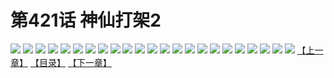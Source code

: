 # 第421话 神仙打架2
![](https://s2.baozimh.com/scomic/sanyanxiaotianlu-samanhua/0/421-qcpm/1.jpg)
![](https://s2.baozimh.com/scomic/sanyanxiaotianlu-samanhua/0/421-qcpm/2.jpg)
![](https://s2.baozimh.com/scomic/sanyanxiaotianlu-samanhua/0/421-qcpm/3.jpg)
![](https://s2.baozimh.com/scomic/sanyanxiaotianlu-samanhua/0/421-qcpm/4.jpg)
![](https://s2.baozimh.com/scomic/sanyanxiaotianlu-samanhua/0/421-qcpm/5.jpg)
![](https://s2.baozimh.com/scomic/sanyanxiaotianlu-samanhua/0/421-qcpm/6.jpg)
![](https://s2.baozimh.com/scomic/sanyanxiaotianlu-samanhua/0/421-qcpm/7.jpg)
![](https://s2.baozimh.com/scomic/sanyanxiaotianlu-samanhua/0/421-qcpm/8.jpg)
![](https://s2.baozimh.com/scomic/sanyanxiaotianlu-samanhua/0/421-qcpm/9.jpg)
![](https://s2.baozimh.com/scomic/sanyanxiaotianlu-samanhua/0/421-qcpm/10.jpg)
![](https://s2.baozimh.com/scomic/sanyanxiaotianlu-samanhua/0/421-qcpm/11.jpg)
![](https://s2.baozimh.com/scomic/sanyanxiaotianlu-samanhua/0/421-qcpm/12.jpg)
![](https://s2.baozimh.com/scomic/sanyanxiaotianlu-samanhua/0/421-qcpm/13.jpg)
![](https://s2.baozimh.com/scomic/sanyanxiaotianlu-samanhua/0/421-qcpm/14.jpg)
![](https://s2.baozimh.com/scomic/sanyanxiaotianlu-samanhua/0/421-qcpm/15.jpg)
![](https://s2.baozimh.com/scomic/sanyanxiaotianlu-samanhua/0/421-qcpm/16.jpg)
![](https://s2.baozimh.com/scomic/sanyanxiaotianlu-samanhua/0/421-qcpm/17.jpg)
![](https://s2.baozimh.com/scomic/sanyanxiaotianlu-samanhua/0/421-qcpm/18.jpg)
![](https://s2.baozimh.com/scomic/sanyanxiaotianlu-samanhua/0/421-qcpm/19.jpg)
![](https://s2.baozimh.com/scomic/sanyanxiaotianlu-samanhua/0/421-qcpm/20.jpg)
![](https://s2.baozimh.com/scomic/sanyanxiaotianlu-samanhua/0/421-qcpm/21.jpg)
![](https://s2.baozimh.com/scomic/sanyanxiaotianlu-samanhua/0/421-qcpm/22.jpg)
![](https://s2.baozimh.com/scomic/sanyanxiaotianlu-samanhua/0/421-qcpm/23.jpg)
[【上一章】](./421.md)
[【目录】](./README.md)
[【下一章】](./423.md)

